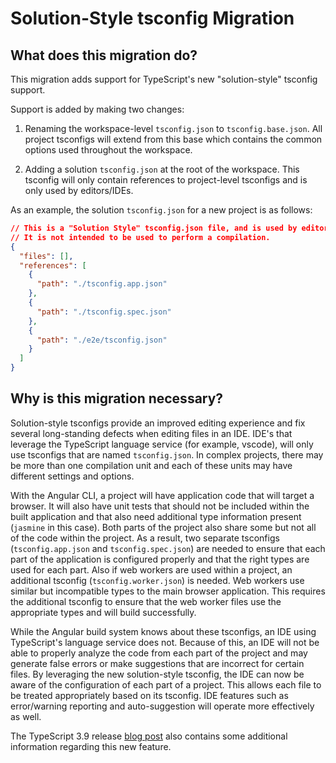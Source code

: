 # Solution-Style tsconfig Migration

## What does this migration do?

This migration adds support for TypeScript's new "solution-style" tsconfig support.

Support is added by making two changes:
1. Renaming the workspace-level `tsconfig.json` to `tsconfig.base.json`.
All project tsconfigs will extend from this base which contains the common options used
throughout the workspace.

2. Adding a solution `tsconfig.json` at the root of the workspace.
This tsconfig will only contain references to project-level tsconfigs and is only used by editors/IDEs.

As an example, the solution `tsconfig.json` for a new project is as follows:
```json
// This is a "Solution Style" tsconfig.json file, and is used by editors and TypeScript’s language server to improve development experience.
// It is not intended to be used to perform a compilation.
{
  "files": [],
  "references": [
    {
      "path": "./tsconfig.app.json"
    },
    {
      "path": "./tsconfig.spec.json"
    },
    {
      "path": "./e2e/tsconfig.json"
    }
  ]
}
```

## Why is this migration necessary?

Solution-style tsconfigs provide an improved editing experience and fix several long-standing
defects when editing files in an IDE.
IDE's that leverage the TypeScript language service (for example, vscode), will only use
tsconfigs that are named `tsconfig.json`.
In complex projects, there may be more than one compilation unit and each of these units may
have different settings and options.

With the Angular CLI, a project will have application code that will target
a browser.
It will also have unit tests that should not be included within the built application
and that also need additional type information present (`jasmine` in this case).
Both parts of the project also share some but not all of the code within the project.
As a result, two separate tsconfigs (`tsconfig.app.json` and `tsconfig.spec.json`) are
needed to ensure that each part of the application is configured properly and that the
right types are used for each part.
Also if web workers are used within a project, an additional tsconfig (`tsconfig.worker.json`) is needed.
Web workers use similar but incompatible types to the main browser application.
This requires the additional tsconfig to ensure that the web worker files use the appropriate types
and will build successfully.

While the Angular build system knows about these tsconfigs, an IDE using TypeScript's language service does not.
Because of this, an IDE will not be able to properly analyze the code from each part of the project
and may generate false errors or make suggestions that are incorrect for certain files.
By leveraging the new solution-style tsconfig, the IDE can now be aware of the configuration of
each part of a project.
This allows each file to be treated appropriately based on its tsconfig.
IDE features such as error/warning reporting and auto-suggestion will
operate more effectively as well.

The TypeScript 3.9 release [blog post](https://devblogs.microsoft.com/typescript/announcing-typescript-3-9-rc/#solution-style-tsconfig) also contains some additional information regarding this new feature.
